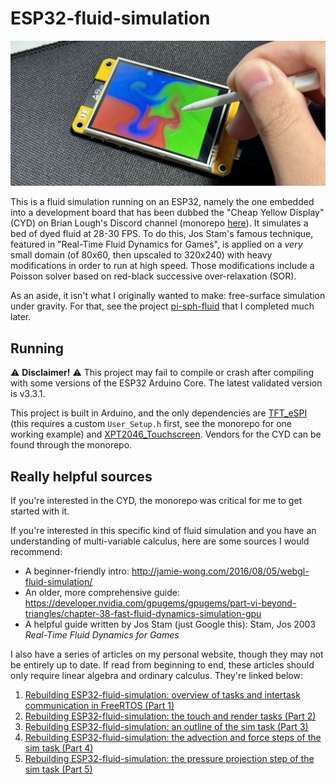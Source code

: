 # ESP32-fluid-simulation

![](images/headliner.jpg)

This is a fluid simulation running on an ESP32, namely the one embedded into a development board that has been dubbed the "Cheap Yellow Display" (CYD) on Brian Lough's Discord channel (monorepo [here](https://github.com/witnessmenow/ESP32-Cheap-Yellow-Display)). It simulates a bed of dyed fluid at 28-30 FPS. To do this, Jos Stam's famous technique, featured in "Real-Time Fluid Dynamics for Games", is applied on a *very* small domain (of 80x60, then upscaled to 320x240) with heavy modifications in order to run at high speed. Those modifications include a Poisson solver based on red-black successive over-relaxation (SOR).

As an aside, it isn't what I originally wanted to make: free-surface simulation under gravity. For that, see the project [pi-sph-fluid](https://github.com/colonelwatch/pi-sph-fluid) that I completed much later.

## Running

⚠️ **Disclaimer!** ⚠️ This project may fail to compile or crash after compiling with some versions of the ESP32 Arduino Core. The latest validated version is v3.3.1.

This project is built in Arduino, and the only dependencies are [TFT_eSPI](https://github.com/Bodmer/TFT_eSPI) (this requires a custom `User_Setup.h` first, see the monorepo for one working example) and [XPT2046_Touchscreen](https://github.com/PaulStoffregen/XPT2046_Touchscreen). Vendors for the CYD can be found through the monorepo.

## Really helpful sources

If you're interested in the CYD, the monorepo was critical for me to get started with it.

If you're interested in this specific kind of fluid simulation and you have an understanding of multi-variable calculus, here are some sources I would recommend:

* A beginner-friendly intro: http://jamie-wong.com/2016/08/05/webgl-fluid-simulation/
* An older, more comprehensive guide: https://developer.nvidia.com/gpugems/gpugems/part-vi-beyond-triangles/chapter-38-fast-fluid-dynamics-simulation-gpu
* A helpful guide written by Jos Stam (just Google this): Stam, Jos 2003 *Real-Time Fluid Dynamics for Games*

I also have a series of articles on my personal website, though they may not be entirely up to date. If read from beginning to end, these articles should only require linear algebra and ordinary calculus. They're linked below:

1. [Rebuilding ESP32-fluid-simulation: overview of tasks and intertask communication in FreeRTOS (Part 1)](https://kenny-peng.com/2023/07/21/esp32_fluid_sim_1.html)
2. [Rebuilding ESP32-fluid-simulation: the touch and render tasks (Part 2)](https://kenny-peng.com/2023/07/30/esp32_fluid_sim_2.html)
3. [Rebuilding ESP32-fluid-simulation: an outline of the sim task (Part 3)](https://kenny-peng.com/2023/09/22/esp32_fluid_sim_3.html)
4. [Rebuilding ESP32-fluid-simulation: the advection and force steps of the sim task (Part 4)](https://kenny-peng.com/2024/01/20/esp32_fluid_sim_4.html)
5. [Rebuilding ESP32-fluid-simulation: the pressure projection step of the sim task (Part 5)](https://kenny-peng.com/2024/09/26/esp32_fluid_sim_5.html)
